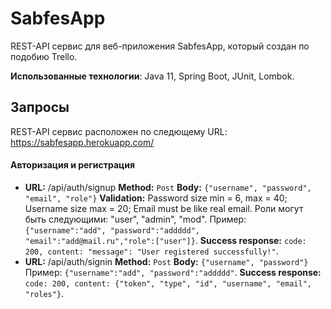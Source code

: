 # SabfesApp
REST-API сервис для веб-приложения SabfesApp, который создан по подобию Trello.

**Использованные технологии**: Java 11, Spring Boot, JUnit, Lombok.

## Запросы

REST-API сервис расположен по следющему URL: https://sabfesapp.herokuapp.com/

#### Авторизация и регистрация

* **URL:** 
  /api/auth/signup 
  **Method:** 
  `Post` 
  **Body:** 
  `{"username", "password", "email", "role"}`
  **Validation:**
  Password size min = 6, max = 40; Username size max = 20; Email must be like real email. 
  Роли могут быть следующими: "user", "admin", "mod". Пример: `{"username":"add", "password":"addddd", "email":"add@mail.ru","role":["user"]}`. 
  **Success response:** 
  `code: 200, content: "message": "User registered successfully!"`.
* **URL:** 
  /api/auth/signin 
  **Method:** 
  `Post` 
  **Body:** 
  `{"username", "password"}`
  Пример: `{"username":"add", "password":"addddd"`.
  **Success response:** 
  `code: 200, content: {"token", "type", "id", "username", "email", "roles"}`.
